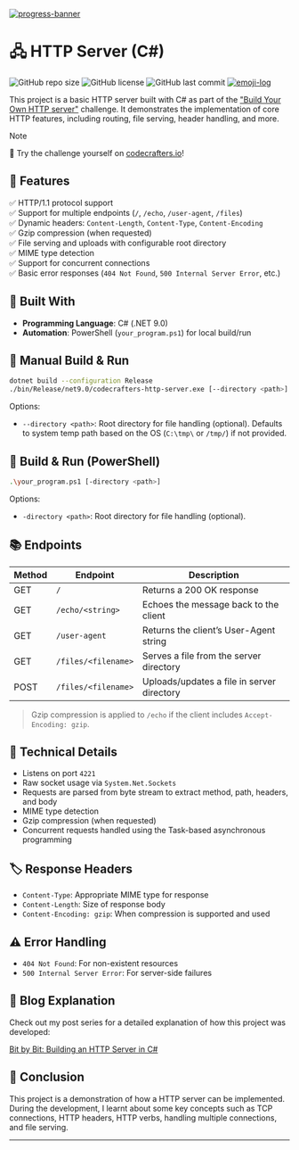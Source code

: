 [![progress-banner](https://backend.codecrafters.io/progress/http-server/f97c8cdc-b906-4f7f-a5a0-ceebdff27553)](https://app.codecrafters.io/users/codecrafters-bot?r=2qF)

# 🖧 HTTP Server (C#)

![GitHub repo size](https://img.shields.io/github/repo-size/Saul-Lara/http-server-csharp?style=for-the-badge)
![GitHub license](https://img.shields.io/github/license/Saul-Lara/http-server-csharp?style=for-the-badge)
![GitHub last commit](https://img.shields.io/github/last-commit/Saul-Lara/http-server-csharp?color=green&style=for-the-badge)
[![emoji-log](https://img.shields.io/badge/emoji--log-blue?style=for-the-badge&logo=rocket&logoColor=white&labelColor=413855&color=8679A2)](https://github.com/ahmadawais/Emoji-Log/)

This project is a basic HTTP server built with C# as part of the ["Build Your Own HTTP server"](https://app.codecrafters.io/courses/http-server/overview) challenge. It demonstrates the implementation of core HTTP features, including routing, file serving, header handling, and more.

> [!NOTE]
> 🧪 Try the challenge yourself on [codecrafters.io](https://codecrafters.io)!

## :pushpin: Features

:white_check_mark: HTTP/1.1 protocol support  
:white_check_mark: Support for multiple endpoints (`/`, `/echo`, `/user-agent`, `/files`)  
:white_check_mark: Dynamic headers: `Content-Length`, `Content-Type`, `Content-Encoding`  
:white_check_mark: Gzip compression (when requested)  
:white_check_mark: File serving and uploads with configurable root directory  
:white_check_mark: MIME type detection  
:white_check_mark: Support for concurrent connections  
:white_check_mark: Basic error responses (`404 Not Found`, `500 Internal Server Error`, etc.)

## :rocket: Built With

- **Programming Language**: C# (.NET 9.0)
- **Automation**: PowerShell (`your_program.ps1`) for local build/run

## :hammer: Manual Build & Run

```bash
dotnet build --configuration Release
./bin/Release/net9.0/codecrafters-http-server.exe [--directory <path>]
```

Options:

- `--directory <path>`: Root directory for file handling (optional).
  Defaults to system temp path based on the OS (`C:\tmp\` or `/tmp/`) if not provided.

## 🔧 Build & Run (PowerShell)

```bash
.\your_program.ps1 [-directory <path>]
```

Options:

- `-directory <path>`: Root directory for file handling (optional).

## :books: Endpoints

| Method | Endpoint            | Description                                |
| ------ | ------------------- | ------------------------------------------ |
| GET    | `/`                 | Returns a 200 OK response                  |
| GET    | `/echo/<string>`    | Echoes the message back to the client      |
| GET    | `/user-agent`       | Returns the client’s User-Agent string     |
| GET    | `/files/<filename>` | Serves a file from the server directory    |
| POST   | `/files/<filename>` | Uploads/updates a file in server directory |

> Gzip compression is applied to `/echo` if the client includes `Accept-Encoding: gzip`.

## :memo: Technical Details

- Listens on port `4221`
- Raw socket usage via `System.Net.Sockets`
- Requests are parsed from byte stream to extract method, path, headers, and body
- MIME type detection
- Gzip compression (when requested)
- Concurrent requests handled using the Task-based asynchronous programming

## :label: Response Headers

- `Content-Type`: Appropriate MIME type for response
- `Content-Length`: Size of response body
- `Content-Encoding: gzip`: When compression is supported and used

## :warning: Error Handling

- `404 Not Found`: For non-existent resources
- `500 Internal Server Error`: For server-side failures

## :notebook: Blog Explanation

Check out my post series for a detailed explanation of how this project was developed:

[Bit by Bit: Building an HTTP Server in C#](https://saul-lara.hashnode.dev/series/bit-by-bit-csharp-server)

## :thought_balloon: Conclusion

This project is a demonstration of how a HTTP server can be implemented. During the development, I learnt about some key concepts such as TCP connections, HTTP headers, HTTP verbs, handling multiple connections, and file serving.

---
